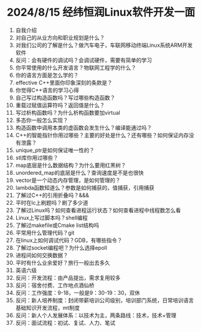 # 2024/8/15 经纬恒润Linux软件开发一面
1. 自我介绍
2. 对自己的从业方向和职业规划是什么？
3. 对我们公司的了解是什么？做汽车电子，车联网移动终端Linux系统ARM开发软件
4. 反问：会有硬件的调试吗？会调试硬件，需要有简单的学习
5. 你平常使用的什么开发语言？物联网工程学的什么？
6. 你的语言方面是怎么学的？
7. effective C++里面你印象深刻的条款是？
8. 你觉得C++语言的学习心得
9. 自己写过构造函数吗？写过哪些构造函数？
10. 重载过赋值运算符吗？返回值是什么？
11. 写过析构函数吗？为什么析构函数要加virtual
12. 多态你一般怎么实现？
13. 构造函数中调用本类的虚函数会发生什么？编译能通过吗？
14. C++的智能指针你用过哪些？主要的好处是什么？还有哪些？如何保证内存没有泄露？
15. unique_ptr是如何保证唯一性的？
16. stl库你用过哪些？
17. map底层是什么数据结构？为什么要用红黑树？
18. unordered_map的底层是什么？查询速度是不是也很快
19. vector是一个动态内存管理，是如何管理的？
20. lambda函数知道么？参数是如何捕获的，值捕获，引用捕获
21. 了解过C++的引用折叠吗？&&&
22. 平时在lc上刷题吗？刷了多少道
23. 了解过Linux吗？如何查看进程运行状态？如何查看进程中线程数怎么看
24. Linux上写过脚本吗？shell编程
25. 了解过makefile或Cmake list结构吗
26. 平常用什么管理代码？git
27. 在linux上如何调试代码？GDB，有哪些指令？
28. 了解过socket编程吧？为什么选择epoll
29. 进程间如何交换数据？
30. 平时有什么业余爱好？旅行一般出去多久
31. 英语六级
32. 反问：开发流程：由产品提出，需求复用较多
33. 反问：宿舍付费、工作地点酒仙桥
34. 反问：工作强度：9-18，一般是9：30-19：30，双休
35. 反问：新人培养制度：封闭带薪培训公司级别，培训部门系统，日常培训语言基础知识开发流程，mt制度
36. 反问：新人个人发展体系：以技术为主，两条路线：技术，技术+管理
37. 反问：面试流程：初试、复试、人力、笔试